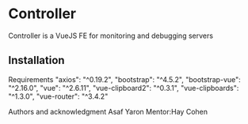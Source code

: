 ﻿# Controller

Controller is a VueJS FE for monitoring and debugging servers

## Installation

Requirements 
"axios": "^0.19.2",
"bootstrap": "^4.5.2",
"bootstrap-vue": "^2.16.0",
"vue": "^2.6.11",
"vue-clipboard2": "^0.3.1",
"vue-clipboards": "^1.3.0",
"vue-router": "^3.4.2"

Authors and acknowledgment
Asaf Yaron 
Mentor:Hay Cohen